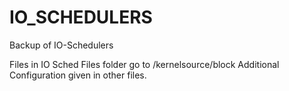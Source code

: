 # IO_SCHEDULERS
Backup of IO-Schedulers

Files in IO Sched Files folder go to /kernelsource/block
Additional Configuration given in other files.
